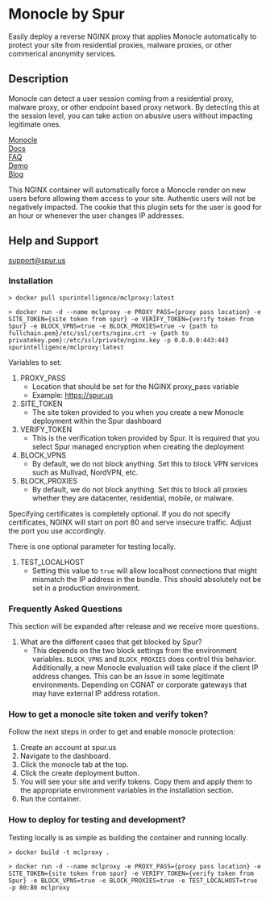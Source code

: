 # Monocle by Spur
Easily deploy a reverse NGINX proxy that applies Monocle automatically to protect your site from residential proxies, malware proxies, or other commerical anonymity services.

## Description

Monocle can detect a user session coming from a residential proxy, malware proxy, or other endpoint based proxy network. By detecting this at the session level, you can take action on abusive users without impacting legitimate ones.

[Monocle](https://spur.us/monocle)  
[Docs](https://docs.spur.us/#/monocle)  
[FAQ](https://spur.us/monocle/#faqs)  
[Demo](https://spur.us/app/demos/monocle/form)  
[Blog](https://spur.us/announcing-monocle-community-edition) 

This NGINX container will automatically force a Monocle render on new users before allowing them access to your site. Authentic users will not be negatively impacted. The cookie that this plugin sets for the user is good for an hour or whenever the user changes IP addresses.

## Help and Support

support@spur.us

### Installation

```
> docker pull spurintelligence/mclproxy:latest

> docker run -d --name mclproxy -e PROXY_PASS={proxy pass location} -e SITE_TOKEN={site token from spur} -e VERIFY_TOKEN={verify token from Spur} -e BLOCK_VPNS=true -e BLOCK_PROXIES=true -v {path to fullchain.pem}/etc/ssl/certs/nginx.crt -v {path to privatekey.pem}:/etc/ssl/private/nginx.key -p 0.0.0.0:443:443 spurintelligence/mclproxy:latest
```

Variables to set:

1. PROXY_PASS
    * Location that should be set for the NGINX proxy_pass variable
    * Example: https://spur.us
2. SITE_TOKEN
    * The site token provided to you when you create a new Monocle deployment within the Spur dashboard
3. VERIFY_TOKEN
    * This is the verification token provided by Spur. It is required that you select Spur managed encryption when creating the deployment
4. BLOCK_VPNS
    * By default, we do not block anything. Set this to block VPN services such as Mullvad, NordVPN, etc.
5. BLOCK_PROXIES
    * By default, we do not block anything. Set this to block all proxies whether they are datacenter, residential, mobile, or malware.

Specifying certificates is completely optional. If you do not specify certificates, NGINX will start on port 80 and serve insecure traffic. Adjust the port you use accordingly.

There is one optional parameter for testing locally.

1. TEST_LOCALHOST
    * Setting this value to `true` will allow localhost connections that might mismatch the IP address in the bundle. This should absolutely not be set in a production environment.

### Frequently Asked Questions

This section will be expanded after release and we receive more questions.

1. What are the different cases that get blocked by Spur?
    * This depends on the two block settings from the environment variables. `BLOCK_VPNS` and `BLOCK_PROXIES` does control this behavior. Additionally, a new Monocle evaluation will take place if the client IP address changes. This can be an issue in some legitimate environments. Depending on CGNAT or corporate gateways that may have external IP address rotation.

### How to get a monocle site token and verify token?

Follow the next steps in order to get and enable monocle protection:
1. Create an account at spur.us
2. Navigate to the dashboard.
3. Click the monocle tab at the top.
4. Click the create deployment button.
5. You will see your site and verify tokens. Copy them and apply them to the appropriate environment variables in the installation section.
6. Run the container.

### How to deploy for testing and development?

Testing locally is as simple as building the container and running locally. 

```
> docker build -t mclproxy .

> docker run -d --name mclproxy -e PROXY_PASS={proxy pass location} -e SITE_TOKEN={site token from spur} -e VERIFY_TOKEN={verify token from Spur} -e BLOCK_VPNS=true -e BLOCK_PROXIES=true -e TEST_LOCALHOST=true -p 80:80 mclproxy

```
